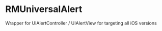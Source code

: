 RMUniversalAlert
================

Wrapper for UIAlertController / UIAlertView for targeting all iOS versions
